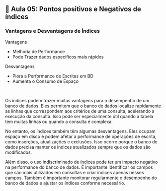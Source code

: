 ## 📌 Aula 05: Pontos positivos e Negativos de índices 
### Vantagens e Desvantagens de Índices
Vantagens
- Melhoria de Performance
- Pode Trazer dados especificos mais rápidos

Desvantagens
- Piora a Performance de Escritas em BD
- Aumenta o Consumo de Espaço

<br>

Os índices podem trazer muitas vantagens para o desempenho de um banco de dados. Eles permitem que o banco de dados localize rapidamente as linhas que correspondem aos critérios de uma consulta, acelerando a execução da consulta. Isso pode ser especialmente útil quando a tabela tem muitas linhas ou quando a consulta é complexa.

No entanto, os índices também têm algumas desvantagens. Eles ocupam espaço em disco e podem afetar a performance de operações de escrita, como inserções, atualizações e exclusões. Isso ocorre porque o banco de dados precisa manter os índices atualizados sempre que os dados são modificados.

Além disso, o uso indiscriminado de índices pode ter um impacto negativo na performance do banco de dados. É importante identificar os campos que são mais utilizados em consultas e criar índices apenas nesses campos. Também é importante monitorar regularmente o desempenho do banco de dados e ajustar os índices conforme necessário.